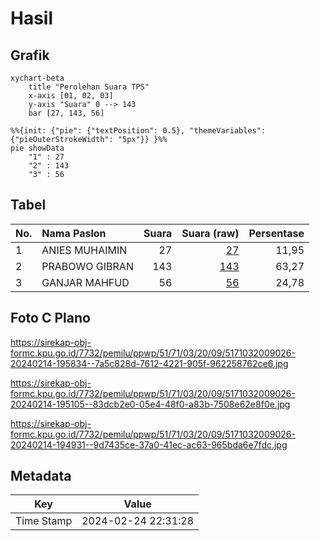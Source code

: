 # Hasil

## Grafik

```mermaid
xychart-beta
    title "Perolehan Suara TPS"
    x-axis [01, 02, 03]
    y-axis "Suara" 0 --> 143
    bar [27, 143, 56]
```

```mermaid
%%{init: {"pie": {"textPosition": 0.5}, "themeVariables": {"pieOuterStrokeWidth": "5px"}} }%%
pie showData
    "1" : 27
    "2" : 143
    "3" : 56
```

## Tabel

| No. | Nama Paslon    | Suara | Suara (raw) | Persentase |
|:--- |:-------------- | -----:| -----------:| ----------:|
| 1   | ANIES MUHAIMIN | 27    | [27][p-1]   | 11,95      |
| 2   | PRABOWO GIBRAN | 143   | [143][p-2]  | 63,27      |
| 3   | GANJAR MAHFUD  | 56    | [56][p-3]   | 24,78      |


[p-1]: https://github.com/gigit-pemilu/pemilu-2024-51-bali/blob/main/pilpres/hitung-suara/sub/51-bali/sub/71-kota-denpasar/sub/03-denpasar-barat/sub/2009-tegal-kertha/sub/026-tps/sub/paslon-1.txt
[p-2]: https://github.com/gigit-pemilu/pemilu-2024-51-bali/blob/main/pilpres/hitung-suara/sub/51-bali/sub/71-kota-denpasar/sub/03-denpasar-barat/sub/2009-tegal-kertha/sub/026-tps/sub/paslon-2.txt
[p-3]: https://github.com/gigit-pemilu/pemilu-2024-51-bali/blob/main/pilpres/hitung-suara/sub/51-bali/sub/71-kota-denpasar/sub/03-denpasar-barat/sub/2009-tegal-kertha/sub/026-tps/sub/paslon-3.txt

## Foto C Plano

https://sirekap-obj-formc.kpu.go.id/7732/pemilu/ppwp/51/71/03/20/09/5171032009026-20240214-195834--7a5c828d-7612-4221-905f-962258762ce6.jpg

https://sirekap-obj-formc.kpu.go.id/7732/pemilu/ppwp/51/71/03/20/09/5171032009026-20240214-195105--83dcb2e0-05e4-48f0-a83b-7508e62e8f0e.jpg

https://sirekap-obj-formc.kpu.go.id/7732/pemilu/ppwp/51/71/03/20/09/5171032009026-20240214-194931--9d7435ce-37a0-41ec-ac63-965bda6e7fdc.jpg


## Metadata

| Key        | Value               |
| ---------- | ------------------- |
| Time Stamp | 2024-02-24 22:31:28 |



